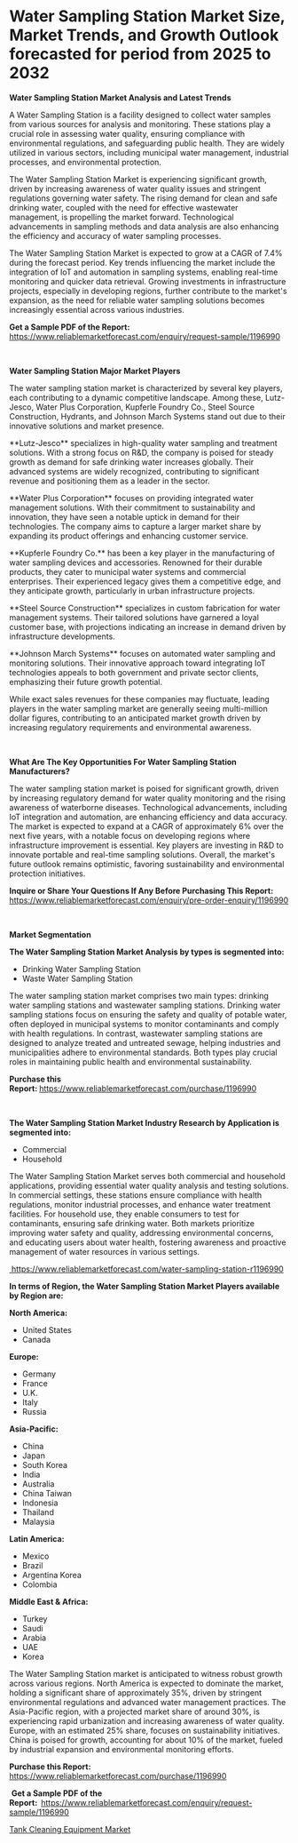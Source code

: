 <p><h1>Water Sampling Station Market Size, Market Trends, and Growth Outlook forecasted for period from 2025 to 2032</h1></p><p><strong>Water Sampling Station Market Analysis and Latest Trends</strong></p>
<p><p>A Water Sampling Station is a facility designed to collect water samples from various sources for analysis and monitoring. These stations play a crucial role in assessing water quality, ensuring compliance with environmental regulations, and safeguarding public health. They are widely utilized in various sectors, including municipal water management, industrial processes, and environmental protection.</p><p>The Water Sampling Station Market is experiencing significant growth, driven by increasing awareness of water quality issues and stringent regulations governing water safety. The rising demand for clean and safe drinking water, coupled with the need for effective wastewater management, is propelling the market forward. Technological advancements in sampling methods and data analysis are also enhancing the efficiency and accuracy of water sampling processes.</p><p>The Water Sampling Station Market is expected to grow at a CAGR of 7.4% during the forecast period. Key trends influencing the market include the integration of IoT and automation in sampling systems, enabling real-time monitoring and quicker data retrieval. Growing investments in infrastructure projects, especially in developing regions, further contribute to the market's expansion, as the need for reliable water sampling solutions becomes increasingly essential across various industries.</p></p>
<p><strong>Get a Sample PDF of the Report:&nbsp;</strong> <a href="https://www.reliablemarketforecast.com/enquiry/request-sample/1196990?utm_campaign=1890&utm_medium=2&utm_source=Github&utm_content=ia&utm_term=19022025&utm_id=water-sampling-station">https://www.reliablemarketforecast.com/enquiry/request-sample/1196990</a></p>
<p>&nbsp;</p>
<p><strong>Water Sampling Station Major Market Players</strong></p>
<p><p>The water sampling station market is characterized by several key players, each contributing to a dynamic competitive landscape. Among these, Lutz-Jesco, Water Plus Corporation, Kupferle Foundry Co., Steel Source Construction, Hydrants, and Johnson March Systems stand out due to their innovative solutions and market presence.</p><p>**Lutz-Jesco** specializes in high-quality water sampling and treatment solutions. With a strong focus on R&D, the company is poised for steady growth as demand for safe drinking water increases globally. Their advanced systems are widely recognized, contributing to significant revenue and positioning them as a leader in the sector.</p><p>**Water Plus Corporation** focuses on providing integrated water management solutions. With their commitment to sustainability and innovation, they have seen a notable uptick in demand for their technologies. The company aims to capture a larger market share by expanding its product offerings and enhancing customer service.</p><p>**Kupferle Foundry Co.** has been a key player in the manufacturing of water sampling devices and accessories. Renowned for their durable products, they cater to municipal water systems and commercial enterprises. Their experienced legacy gives them a competitive edge, and they anticipate growth, particularly in urban infrastructure projects.</p><p>**Steel Source Construction** specializes in custom fabrication for water management systems. Their tailored solutions have garnered a loyal customer base, with projections indicating an increase in demand driven by infrastructure developments.</p><p>**Johnson March Systems** focuses on automated water sampling and monitoring solutions. Their innovative approach toward integrating IoT technologies appeals to both government and private sector clients, emphasizing their future growth potential. </p><p>While exact sales revenues for these companies may fluctuate, leading players in the water sampling market are generally seeing multi-million dollar figures, contributing to an anticipated market growth driven by increasing regulatory requirements and environmental awareness.</p></p>
<p>&nbsp;</p>
<p><strong>What Are The Key Opportunities For Water Sampling Station Manufacturers?</strong></p>
<p><p>The water sampling station market is poised for significant growth, driven by increasing regulatory demand for water quality monitoring and the rising awareness of waterborne diseases. Technological advancements, including IoT integration and automation, are enhancing efficiency and data accuracy. The market is expected to expand at a CAGR of approximately 6% over the next five years, with a notable focus on developing regions where infrastructure improvement is essential. Key players are investing in R&D to innovate portable and real-time sampling solutions. Overall, the market's future outlook remains optimistic, favoring sustainability and environmental protection initiatives.</p></p>
<p><strong>Inquire or Share Your Questions If Any Before Purchasing This Report:</strong> <a href="https://www.reliablemarketforecast.com/enquiry/pre-order-enquiry/1196990?utm_campaign=1890&utm_medium=2&utm_source=Github&utm_content=ia&utm_term=19022025&utm_id=water-sampling-station">https://www.reliablemarketforecast.com/enquiry/pre-order-enquiry/1196990</a></p>
<p>&nbsp;</p>
<p><strong>Market Segmentation</strong></p>
<p><strong>The Water Sampling Station Market Analysis by types is segmented into:</strong></p>
<p><ul><li>Drinking Water Sampling Station</li><li>Waste Water Sampling Station</li></ul></p>
<p><p>The water sampling station market comprises two main types: drinking water sampling stations and wastewater sampling stations. Drinking water sampling stations focus on ensuring the safety and quality of potable water, often deployed in municipal systems to monitor contaminants and comply with health regulations. In contrast, wastewater sampling stations are designed to analyze treated and untreated sewage, helping industries and municipalities adhere to environmental standards. Both types play crucial roles in maintaining public health and environmental sustainability.</p></p>
<p><strong>Purchase this Report:&nbsp;</strong><a href="https://www.reliablemarketforecast.com/purchase/1196990?utm_campaign=1890&utm_medium=2&utm_source=Github&utm_content=ia&utm_term=19022025&utm_id=water-sampling-station">https://www.reliablemarketforecast.com/purchase/1196990</a></p>
<p>&nbsp;</p>
<p><strong>The Water Sampling Station Market Industry Research by Application is segmented into:</strong></p>
<p><ul><li>Commercial</li><li>Household</li></ul></p>
<p><p>The Water Sampling Station Market serves both commercial and household applications, providing essential water quality analysis and testing solutions. In commercial settings, these stations ensure compliance with health regulations, monitor industrial processes, and enhance water treatment facilities. For household use, they enable consumers to test for contaminants, ensuring safe drinking water. Both markets prioritize improving water safety and quality, addressing environmental concerns, and educating users about water health, fostering awareness and proactive management of water resources in various settings.</p></p>
<p><a href="https://www.reliablemarketforecast.com/water-sampling-station-r1196990?utm_campaign=1890&utm_medium=2&utm_source=Github&utm_content=ia&utm_term=19022025&utm_id=water-sampling-station">&nbsp;https://www.reliablemarketforecast.com/water-sampling-station-r1196990</a></p>
<p><strong>In terms of Region, the Water Sampling Station Market Players available by Region are:</strong></p>
<p>
    <p> <strong> North America: </strong>
        <ul>
            <li>United States</li>
            <li>Canada</li>
        </ul>
        </p> 
    <p> <strong> Europe: </strong>
        <ul>
            <li>Germany</li>
            <li>France</li>
            <li>U.K.</li>
            <li>Italy</li>
            <li>Russia</li>
        </ul>
        </p> 
    <p> <strong> Asia-Pacific: </strong>
        <ul>
            <li>China</li>
            <li>Japan</li>
            <li>South Korea</li>
            <li>India</li>
            <li>Australia</li>
            <li>China Taiwan</li>
            <li>Indonesia</li>
            <li>Thailand</li>
            <li>Malaysia</li>
        </ul>
        </p> 
    <p> <strong> Latin America: </strong>
        <ul>
            <li>Mexico</li>
            <li>Brazil</li>
            <li>Argentina Korea</li>
            <li>Colombia</li>
        </ul>
        </p> 
    <p> <strong> Middle East & Africa: </strong>
        <ul>
            <li>Turkey</li>
            <li>Saudi</li>
            <li>Arabia</li>
            <li>UAE</li>
            <li>Korea</li>
        </ul>
    </p>
    </p>
<p><p>The Water Sampling Station market is anticipated to witness robust growth across various regions. North America is expected to dominate the market, holding a significant share of approximately 35%, driven by stringent environmental regulations and advanced water management practices. The Asia-Pacific region, with a projected market share of around 30%, is experiencing rapid urbanization and increasing awareness of water quality. Europe, with an estimated 25% share, focuses on sustainability initiatives. China is poised for growth, accounting for about 10% of the market, fueled by industrial expansion and environmental monitoring efforts.</p></p>
<p><strong>Purchase this Report: </strong><a href="https://www.reliablemarketforecast.com/purchase/1196990?utm_campaign=1890&utm_medium=2&utm_source=Github&utm_content=ia&utm_term=19022025&utm_id=water-sampling-station">https://www.reliablemarketforecast.com/purchase/1196990</a></p>
<p>&nbsp;<strong>Get a Sample PDF of the Report:&nbsp;&nbsp;</strong><a href="https://www.reliablemarketforecast.com/enquiry/request-sample/1196990?utm_campaign=1890&utm_medium=2&utm_source=Github&utm_content=ia&utm_term=19022025&utm_id=water-sampling-station">https://www.reliablemarketforecast.com/enquiry/request-sample/1196990</a></p>
<p><strong></strong></p>
<p><p><a href="https://github.com/lylyparadise/Market-Research-Report-List-6/blob/main/tank-cleaning-equipment-market.md?utm_campaign=1890&utm_medium=2&utm_source=Github&utm_content=ia&utm_term=19022025&utm_id=water-sampling-station">Tank Cleaning Equipment Market</a></p></p>